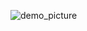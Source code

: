 ![demo_picture](mySource\img\screencapture-127-0-0-1-5501-02-restaurants-index-html-2021-05-13-22_56_01.png)
